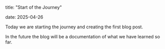 title: "Start of the Journey"

date: 2025-04-26

Today we are starting the journey and creating the first blog post. 

In the future the blog will be a documentation of what we have learned so far. 
